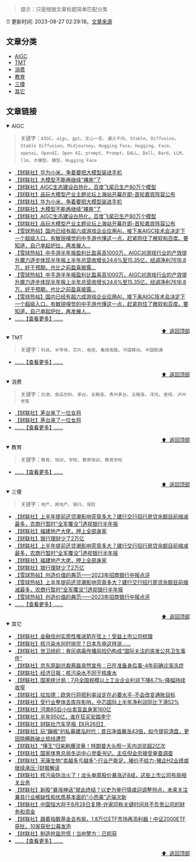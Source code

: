 > 提示：只是根据文章标题简单匹配分类

:alarm_clock: 更新时间: 2023-08-27 02:29:18。[文章来源](/README.md)

## 文章分类

- [AIGC](#aigc) 
- [TMT](#tmt) 
- [消费](#消费) 
- [教育](#教育) 
- [三傻](#三傻) 
- [其它](#其它) 

## 文章链接

<details open>
<summary id="aigc">
 AIGC
</summary>
<p></p>


> 关键字：`AIGC`、`aigc`、`gpt`、`文心一言`、`通义千问`、`Stable`、`Diffusion`、`Stable Diffusion`、`Midjourney`、`Hugging Face`、`Hugging`、`Face`、`openai`、`OpenAI`、`Open AI`、`prompt`、`Prompt`、`DALL`、`Dall`、`Bard`、`LLM`、`llm`、`大模型`、`模型`、`Hugging Face`



- [【财联社】华为小米，争着要把大模型装进手机](https://www.aicaijing.com.cn/article/18594)
- [【财联社】大模型不能再继续“裸奔”了](https://www.aicaijing.com.cn/article/18574)
- [【财联社】AIGC生态建设白热化，百度飞桨已生产80万个模型](https://www.aicaijing.com.cn/article/18570)
- [【财联社】品玩大模型产业主题论坛上海站开幕在即-首轮嘉宾阵容公布](https://www.aicaijing.com.cn/article/18569)
- [【财联社】华为小米，争着要把大模型装进手机](https://www.aicaijing.com.cn/article/18594)
- [【财联社】大模型不能再继续“裸奔”了](https://www.aicaijing.com.cn/article/18574)
- [【财联社】AIGC生态建设白热化，百度飞桨已生产80万个模型](https://www.aicaijing.com.cn/article/18570)
- [【财联社】品玩大模型产业主题论坛上海站开幕在即-首轮嘉宾阵容公布](https://www.aicaijing.com.cn/article/18569)
- [【雪球热帖】国内已经有超六成游戏企业应用AI，接下来AIGC技术会决定下一个超级入口。有敏锐嗅觉的中手游也懂这一点，赶紧抱住了微软和百度。要知道，自己单起炉灶，再发展人...](https://xueqiu.com/9778872607/259401422)
- [【雪球热帖】中手游半年报盈利比盈喜高1000万，AIGC对游戏行业的产效提升魔力逐步体现半年报上半年总营收增长24.6%至15.35亿，经调净利7616.8万，好于预期，也比之前盈喜披露...](https://xueqiu.com/7003184502/259396859)
- [【雪球热帖】中手游半年报盈利比盈喜高1000万，AIGC对游戏行业的产效提升魔力逐步体现半年报上半年总营收增长24.6%至15.35亿，经调净利7616.8万，好于预期，也比之前盈喜披露...](https://xueqiu.com/7003184502/259396859)
- [【雪球热帖】国内已经有超六成游戏企业应用AI，接下来AIGC技术会决定下一个超级入口。有敏锐嗅觉的中手游也懂这一点，赶紧抱住了微软和百度。要知道，自己单起炉灶，再发展人...](https://xueqiu.com/9778872607/259401422)
- [......【查看更多】......](/details/tags/aigc.md)

<div align="right"><a href="#文章分类">⬆ &nbsp;返回顶部</a></div>
</details>

<details open>
<summary id="tmt">
 TMT
</summary>
<p></p>


> 关键字：`科技`、`半导体`、`芯片`、`电信`、`集成电路`、`中国移动`、`中国联通`



- [......【查看更多】......](/details/tags/tech.md)

<div align="right"><a href="#文章分类">⬆ &nbsp;返回顶部</a></div>
</details>

<details open>
<summary id="消费">
 消费
</summary>
<p></p>


> 关键字：`白酒`、`食品饮料`、`茅台`、`五粮液`、`贵州茅台`、`五粮液`、`洋河`、`舍得`、`泸州老窖`



- [【财联社】茅台来了一位女将](https://www.aicaijing.com.cn/article/18587)
- [【财联社】茅台来了一位女将](https://www.aicaijing.com.cn/article/18587)
- [......【查看更多】......](/details/tags/xiaofei.md)

<div align="right"><a href="#文章分类">⬆ &nbsp;返回顶部</a></div>
</details>

<details open>
<summary id="教育">
 教育
</summary>
<p></p>


> 关键字：`教育`、`培训`、`学校`、`教育培训`、`教育学校`



- [......【查看更多】......](/details/tags/teach.md)

<div align="right"><a href="#文章分类">⬆ &nbsp;返回顶部</a></div>
</details>

<details open>
<summary id="三傻">
 三傻
</summary>
<p></p>


> 关键字：`地产`、`房地产`、`银行`、`保险`



- [【财联社】上半年提前还贷潮影响究竟多大？建行交行招行房贷余额目前缩减最多，农商行暂时“全军覆没”|透视银行半年报](https://www.cls.cn/detail/1445074)
- [【财联社】福建地产大佬，押上全部身家](https://www.aicaijing.com.cn/article/18567)
- [【财联社】银行理财少了2万亿](https://www.aicaijing.com.cn/article/18565)
- [【财联社】上半年提前还贷潮影响究竟多大？建行交行招行房贷余额目前缩减最多，农商行暂时“全军覆没”|透视银行半年报](https://www.cls.cn/detail/1445074)
- [【财联社】福建地产大佬，押上全部身家](https://www.aicaijing.com.cn/article/18567)
- [【财联社】银行理财少了2万亿](https://www.aicaijing.com.cn/article/18565)
- [【雪球热帖】创造价值的典范——2023年招商银行中报点评](https://xueqiu.com/1821992043/259388467)
- [【雪球热帖】上半年提前还贷潮影响究竟多大？建行交行招行房贷余额目前缩减最多，农商行暂时“全军覆没”|透视银行半年报](https://www.cls.cn/detail/1445074)
- [【雪球热帖】创造价值的典范——2023年招商银行中报点评](https://xueqiu.com/1821992043/259388467)
- [......【查看更多】......](/details/tags/house.md)

<div align="right"><a href="#文章分类">⬆ &nbsp;返回顶部</a></div>
</details>

<details open>
<summary id="其它">
 其它
</summary>
<p></p>




- [【财联社】金融信创实质性推进箭在弦上！受益上市公司梳理](https://www.cls.cn/detail/1443748)
- [【财联社】核污染水何时排完？日本东电这样说……](https://www.cls.cn/detail/1444033)
- [【财联社】世卫组织：脊灰病毒传播风险仍构成“国际关注的突发公共卫生事件”](https://www.cls.cn/detail/1443983)
- [【财联社】京东原副总裁蔡磊突然宣布：已在准备身后事-4年前确诊渐冻症](https://www.cls.cn/detail/1444035)
- [【财联社】经济日报：核污染水不同于核废水](https://www.cls.cn/detail/1444031)
- [【财联社】国家统计局：7月全国规模以上工业企业利润下降6.7%-降幅持续收窄](https://www.cls.cn/detail/1444027)
- [【财联社】拉加德：欧央行将把利率设定在必要水平-不会改变通胀目标](https://www.cls.cn/detail/1445137)
- [【财联社】受行业整体去库存影响，中芯国际上半年净利润同比下滑52%](https://www.aicaijing.com.cn/article/18609)
- [【财联社】河南85后小伙卖盲盒身家160亿](https://www.aicaijing.com.cn/article/18608)
- [【财联社】半年950亿，谁在狂买安踏李宁](https://www.aicaijing.com.cn/article/18607)
- [【财联社】财联社汽车早报【8月26日】](https://www.cls.cn/detail/1444995)
- [【财联社】玩“蹦极”的私募建泓时代：昔日净值暴涨43倍，如今提前清盘，更因隐瞒跌破止损线遭罚](https://www.cls.cn/detail/1444996)
- [【财联社】“懂王”归来刷爆流量！特朗普大头照一天内浏览超2亿次](https://www.cls.cn/detail/1445002)
- [【财联社】国家体育总局冬运中心党委书记、主任倪会忠接受审查调查](https://www.cls.cn/detail/1445011)
- [【财联社】天康生物“卖越多亏越多”-行业产能足、猪价不给力-猪企H2业绩或继续承压-|财报解读](https://www.cls.cn/detail/1445022)
- [【财联社】核污染防治火了！龙头单周股价暴涨近8成，这些上市公司布局相关业务](https://www.cls.cn/detail/1444491)
- [【财联社】新股“暴涨神话”就此终结？以史为鉴行情或迎调整拐点，未来关注兼具行业稀缺性和优质基本面的“小而美”近端次新](https://www.cls.cn/detail/1443954)
- [【财联社】中国恒大将于8月28日复牌-许家印称关键时间并不负责公司的财务和资金](https://www.cls.cn/detail/1445034)
- [【财联社】跟着指数基金去布局，1.8万亿ETF市场再添利器！中证2000ETF获批，10家获批公募发声](https://www.cls.cn/detail/1445052)
- [【财联社】制造抢盐恐慌！当地警方：已抓获](https://www.cls.cn/detail/1445050)
- [......【查看更多】......](/details/tags/other.md)

<div align="right"><a href="#文章分类">⬆ &nbsp;返回顶部</a></div>
</details>

